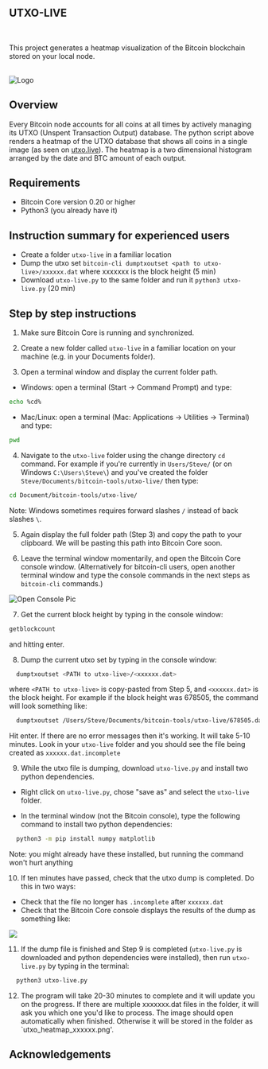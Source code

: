 <!-- ABOUT THE PROJECT -->
## UTXO-LIVE

<br>

This project generates a heatmap visualization of the Bitcoin blockchain stored on your local node. 

<br>

<img src="https://utxo.live/utxo_heatmap_678336.png" alt="Logo" >


<br>


## Overview

Every Bitcoin node accounts for all coins at all times by actively managing its UTXO (Unspent Transaction Output) database.  The python script above renders a heatmap of the UTXO database that shows all coins in a single image (as seen on <a href=https://utxo.live/>utxo.live</a>). The heatmap is a two dimensional histogram arranged by the date and BTC amount of each output.

<!-- Requirements -->
## Requirements
* Bitcoin Core version 0.20 or higher
* Python3 (you already have it)


## Instruction summary for experienced users
* Create a folder `utxo-live` in a familiar location
* Dump the utxo set `bitcoin-cli dumptxoutset <path to utxo-live>/xxxxxx.dat` where xxxxxxx is the block height (5 min) 
* Download `utxo-live.py` to the same folder and run it `python3 utxo-live.py` (20 min)

## Step by step instructions
1. Make sure Bitcoin Core is running and synchronized.

2. Create a new folder called `utxo-live` in a familiar location on your machine (e.g. in your Documents folder).

3. Open a terminal window and display the current folder path.

  * Windows: open a terminal (Start -> Command Prompt) and type: 
  ```sh
  echo %cd%
  ```
  
  * Mac/Linux: open a terminal (Mac: Applications -> Utilities -> Terminal) and type:
  ```sh
  pwd
  ```
  
4. Navigate to the `utxo-live` folder using the change directory `cd` command. For example if you're currently in `Users/Steve/` (or on Windows `C:\Users\Steve\`) and you've created the folder  `Steve/Documents/bitcoin-tools/utxo-live/` then type: 

  ```sh
  cd Document/bitcoin-tools/utxo-live/
  ```
  Note: Windows sometimes requires forward slashes `/` instead of back slashes `\`.
  
5. Again display the full folder path (Step 3) and copy the path to your clipboard. We will be pasting this path into Bitcoin Core soon.

6. Leave the terminal window momentarily, and open the Bitcoin Core console window. (Alternatively for bitcoin-cli users, open another terminal window and type the console commands in the next steps as `bitcoin-cli` commands.)

<img src="https://miro.medium.com/max/1098/1*DEukIfd6csdA6bbl2K5sSg.jpeg" alt="Open Console Pic" >

7. Get the current block height by typing in the console window:

  ```sh
  getblockcount
  ```
  and hitting enter.

8. Dump the current utxo set by typing in the console window:

```sh
  dumptxoutset <PATH to utxo-live>/<xxxxxx.dat>
  ```
  where `<PATH to utxo-live>` is copy-pasted from Step 5, and `<xxxxxx.dat>` is the block height. For example if the block height was 678505, the command will look something like:

```sh
  dumptxoutset /Users/Steve/Documents/bitcoin-tools/utxo-live/678505.dat
  ```
  Hit enter. If there are no error messages then it's working. It will take 5-10 minutes. Look in your `utxo-live` folder and you should see the file being created as `xxxxxx.dat.incomplete`

9. While the utxo file is dumping, download `utxo-live.py` and install two python dependencies.
 
 * Right click on `utxo-live.py`, chose "save as" and select the `utxo-live` folder.

 * In the terminal window (not the Bitcoin console), type the following command to install two python dependencies:
```sh
  python3 -m pip install numpy matplotlib
  ```

   Note: you might already have these installed, but running the command won't hurt anything

10. If ten minutes have passed, check that the utxo dump is completed. Do this in two ways:

   * Check that the file no longer has `.incomplete` after `xxxxxx.dat` 
   * Check that the Bitcoin Core console displays the results of the dump as something like:

<img src="https://utxo.live/dump_output.png">

11. If the dump file is finished and Step 9 is completed (`utxo-live.py` is downloaded and python dependencies were installed), then run `utxo-live.py` by typing in the terminal:

```sh
  python3 utxo-live.py
  ```

12. The program will take 20-30 minutes to complete and it will update you on the progress. If there are multiple xxxxxxx.dat files in the folder, it will ask you which one you'd like to process. The image should open automatically when finished. Otherwise it will be stored in the folder as `utxo_heatmap_xxxxxx.png'.

## Acknowledgements

